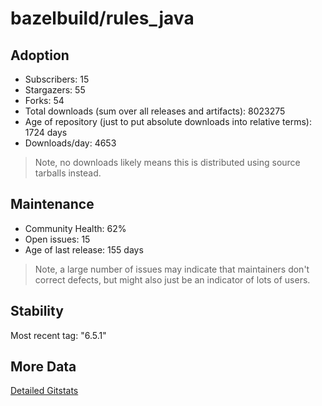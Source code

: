 # bazelbuild/rules_java

## Adoption

- Subscribers: 15
- Stargazers: 55
- Forks: 54
- Total downloads (sum over all releases and artifacts): 8023275
- Age of repository (just to put absolute downloads into relative terms): 1724 days
- Downloads/day: 4653

> Note, no downloads likely means this is distributed using source tarballs instead.

## Maintenance

- Community Health: 62%
- Open issues: 15
- Age of last release: 155 days

> Note, a large number of issues may indicate that maintainers don't correct defects, but might also
> just be an indicator of lots of users.

## Stability

Most recent tag: "6.5.1"

## More Data

[Detailed Gitstats](/bazel-catalog/gitstats/bazelbuild/rules_java)

